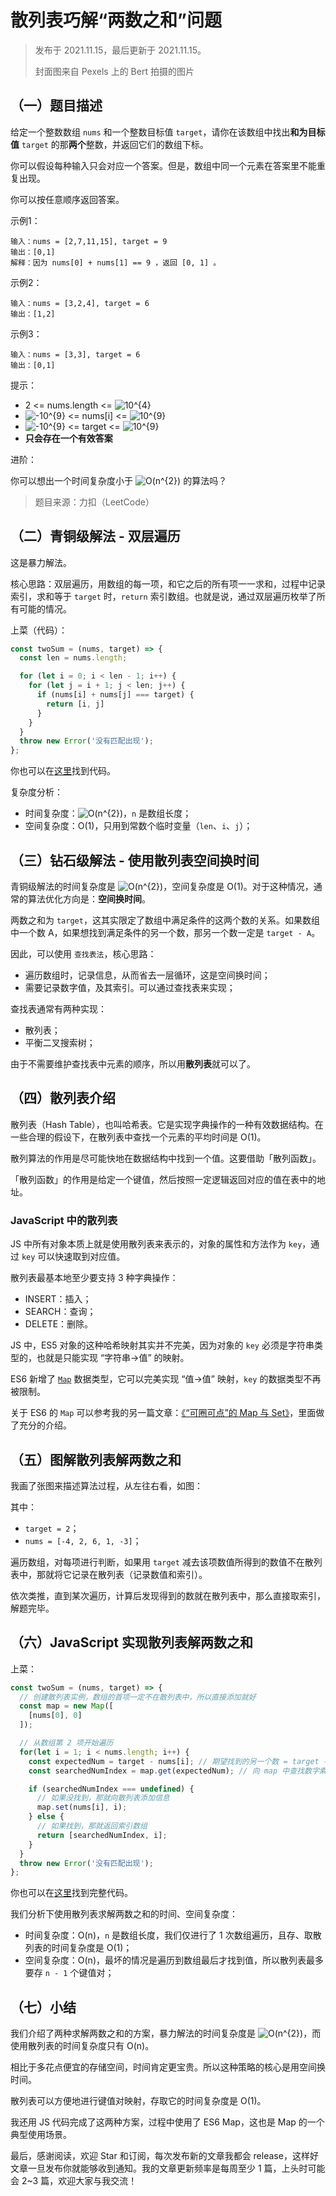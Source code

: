 # 散列表巧解“两数之和”问题

> 发布于 2021.11.15，最后更新于 2021.11.15。
>
> 封面图来自 Pexels 上的 Bert 拍摄的图片

## （一）题目描述

给定一个整数数组 `nums` 和一个整数目标值 `target`，请你在该数组中找出**和为目标值** `target`  的那**两个**整数，并返回它们的数组下标。

你可以假设每种输入只会对应一个答案。但是，数组中同一个元素在答案里不能重复出现。

你可以按任意顺序返回答案。

示例1：

```
输入：nums = [2,7,11,15], target = 9
输出：[0,1]
解释：因为 nums[0] + nums[1] == 9 ，返回 [0, 1] 。
```

示例2：

```
输入：nums = [3,2,4], target = 6
输出：[1,2]
```

示例3：

```
输入：nums = [3,3], target = 6
输出：[0,1]
```

提示：

* 2 <= nums.length <= ![10^{4}](http://latex.codecogs.com/png.image?\dpi{110}%2010^{4})
* ![-10^{9}](http://latex.codecogs.com/png.image?\dpi{110}%20-10^{9}) <= nums[i] <= ![10^{9}](http://latex.codecogs.com/png.image?\dpi{110}%2010^{9})
* ![-10^{9}](http://latex.codecogs.com/png.image?\dpi{110}%20-10^{9}) <= target <= ![10^{9}](http://latex.codecogs.com/png.image?\dpi{110}%2010^{9})
* **只会存在一个有效答案**

进阶：

你可以想出一个时间复杂度小于 ![O(n^{2})](http://latex.codecogs.com/png.image?\dpi{110}%20O(n^{2})) 的算法吗？

> 题目来源：力扣（LeetCode）

## （二）青铜级解法 - 双层遍历

这是暴力解法。

核心思路：双层遍历，用数组的每一项，和它之后的所有项一一求和，过程中记录索引，求和等于 `target` 时，`return` 索引数组。也就是说，通过双层遍历枚举了所有可能的情况。

上菜（代码）：

```js
const twoSum = (nums, target) => {
  const len = nums.length;

  for (let i = 0; i < len - 1; i++) {
    for (let j = i + 1; j < len; j++) {
      if (nums[i] + nums[j] === target) {
        return [i, j]
      }
    }
  }
  throw new Error('没有匹配出现');
};
```

你也可以在[这里](https://github.com/roc-an/blog/blob/main/algorithm-topics/twoSum/code/twoSum-level1.js)找到代码。

复杂度分析：

* 时间复杂度：![O(n^{2})](http://latex.codecogs.com/png.image?\dpi{110}%20O(n^{2}))，`n` 是数组长度；
* 空间复杂度：O(1)，只用到常数个临时变量（`len`、`i`、`j`）；

## （三）钻石级解法 - 使用散列表空间换时间

青铜级解法的时间复杂度是 ![O(n^{2})](http://latex.codecogs.com/png.image?\dpi{110}%20O(n^{2}))，空间复杂度是 O(1)。对于这种情况，通常的算法优化方向是：**空间换时间**。

两数之和为 `target`，这其实限定了数组中满足条件的这两个数的关系。如果数组中一个数 A，如果想找到满足条件的另一个数，那另一个数一定是 `target - A`。

因此，可以使用 `查找表法`，核心思路：

* 遍历数组时，记录信息，从而省去一层循环，这是空间换时间；
* 需要记录数字值，及其索引。可以通过查找表来实现；

查找表通常有两种实现：

* 散列表；
* 平衡二叉搜索树；

由于不需要维护查找表中元素的顺序，所以用**散列表**就可以了。

## （四）散列表介绍

散列表（Hash Table），也叫哈希表。它是实现字典操作的一种有效数据结构。在一些合理的假设下，在散列表中查找一个元素的平均时间是 O(1)。

散列算法的作用是尽可能快地在数据结构中找到一个值。这要借助「散列函数」。

「散列函数」的作用是给定一个键值，然后按照一定逻辑返回对应的值在表中的地址。

### JavaScript 中的散列表

JS 中所有对象本质上就是使用散列表来表示的，对象的属性和方法作为 `key`，通过 `key` 可以快速取到对应值。

散列表最基本地至少要支持 3 种字典操作：

* INSERT：插入；
* SEARCH：查询；
* DELETE：删除。

JS 中，ES5 对象的这种哈希映射其实并不完美，因为对象的 `key` 必须是字符串类型的，也就是只能实现 “字符串->值” 的映射。

ES6 新增了 [`Map`](https://developer.mozilla.org/en-US/docs/Web/JavaScript/Reference/Global_Objects/Map) 数据类型，它可以完美实现 “值->值” 映射，`key` 的数据类型不再被限制。

关于 ES6 的 `Map` 可以参考我的另一篇文章：[《“可圈可点”的 Map 与 Set》](https://github.com/roc-an/blog/issues/10)，里面做了充分的介绍。

## （五）图解散列表解两数之和

我画了张图来描述算法过程，从左往右看，如图：

其中：

* `target = 2`；
* `nums = [-4, 2, 6, 1, -3]`；

遍历数组，对每项进行判断，如果用 `target` 减去该项数值所得到的数值不在散列表中，那就将它记录在散列表（记录数值和索引）。

依次类推，直到某次遍历，计算后发现得到的数就在散列表中，那么直接取索引，解题完毕。

## （六）JavaScript 实现散列表解两数之和

上菜：

```js
const twoSum = (nums, target) => {
  // 创建散列表实例，数组的首项一定不在散列表中，所以直接添加就好
  const map = new Map([
    [nums[0], 0]
  ]);

  // 从数组第 2 项开始遍历
  for(let i = 1; i < nums.length; i++) {
    const expectedNum = target - nums[i]; // 期望找到的另一个数 = target - 当前数
    const searchedNumIndex = map.get(expectedNum); // 向 map 中查找数字索引

    if (searchedNumIndex === undefined) {
      // 如果没找到，那就向散列表添加信息
      map.set(nums[i], i);
    } else {
      // 如果找到，那就返回索引数组
      return [searchedNumIndex, i];
    }
  }
  throw new Error('没有匹配出现');
};
```

你也可以在[这里](https://github.com/roc-an/blog/blob/main/algorithm-topics/twoSum/code/twoSum-level2.js)找到完整代码。

我们分析下使用散列表求解两数之和的时间、空间复杂度：

* 时间复杂度：O(n)，`n` 是数组长度，我们仅进行了 1 次数组遍历，且存、取散列表的时间复杂度是 O(1)；
* 空间复杂度：O(n)，最坏的情况是遍历到数组最后才找到值，所以散列表最多要存 `n - 1` 个键值对；

## （七）小结

我们介绍了两种求解两数之和的方案，暴力解法的时间复杂度是 ![O(n^{2})](http://latex.codecogs.com/png.image?\dpi{110}%20O(n^{2}))，而使用散列表的时间复杂度只有 O(n)。

相比于多花点便宜的存储空间，时间肯定更宝贵。所以这种策略的核心是用空间换时间。

散列表可以方便地进行键值对映射，存取它的时间复杂度是 O(1)。

我还用 JS 代码完成了这两种方案，过程中使用了 ES6 Map，这也是 Map 的一个典型使用场景。

最后，感谢阅读，欢迎 Star 和订阅，每次发布新的文章我都会 release，这样好文章一旦发布你就能够收到通知。我的文章更新频率是每周至少 1 篇，上头时可能会 2~3 篇，欢迎大家与我交流！

